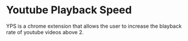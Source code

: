 # Youtube Playback Speed
YPS is a chrome extension that allows the user to increase the blayback rate of youtube videos above 2.
